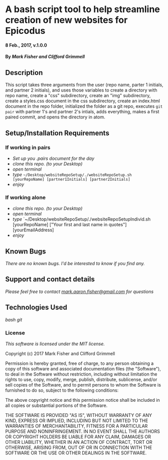 
# A bash script tool to help streamline creation of new websites for Epicodus

#### 8 Feb., 2017, v.1.0.0

#### By _Mark Fisher and Clifford Grimmell_

## Description

This script takes three arguments from the user (repo name, parter 1 initials, and partner 2 initials), and uses those variables to create a directory with repo name, create a "css" subdirectory, create an "img" subdirectory, create a styles.css document in the css subdirectory, create an index.html document in the repo folder, initialized the folder as a git repo, executes `git pair` with partner 1's and partner 2's intials, adds everything, makes a first paired commit, and opens the directory in atom.

## Setup/Installation Requirements

### If working in pairs
* _Set up you .pairs document for the day_
* _clone this repo. (to your Desktop)_
* _open terminal_
* _type_ `~/Desktop/websiteRepoSetup/./websiteRepoSetup.sh [yourRepoName] [partner1Initials] [partner2Initials]`
* _enjoy_

### If working alone
* _clone this repo. (to your Desktop)_
* _open terminal_
* _type_ `~/Desktop/websiteRepoSetup/./websiteRepoSetupIndivid.sh [yourRepoName] ["Your first and last name in quotes"] [yourEmailAddress]
* _enjoy_


## Known Bugs

_There are no known bugs. I'd be interested to know if you find any._

## Support and contact details

_Please feel free to contact mark.aaron.fisher@gmail.com for questions_

## Technologies Used

_bash_
_git_

### License

*This software is licensed under the MIT license.*

Copyright (c) 2017 Mark Fisher and Clifford Grimmell

Permission is hereby granted, free of charge, to any person obtaining a copy
of this software and associated documentation files (the "Software"), to deal
in the Software without restriction, including without limitation the rights
to use, copy, modify, merge, publish, distribute, sublicense, and/or sell
copies of the Software, and to permit persons to whom the Software is
furnished to do so, subject to the following conditions:

The above copyright notice and this permission notice shall be included in all
copies or substantial portions of the Software.

THE SOFTWARE IS PROVIDED "AS IS", WITHOUT WARRANTY OF ANY KIND, EXPRESS OR
IMPLIED, INCLUDING BUT NOT LIMITED TO THE WARRANTIES OF MERCHANTABILITY,
FITNESS FOR A PARTICULAR PURPOSE AND NONINFRINGEMENT. IN NO EVENT SHALL THE
AUTHORS OR COPYRIGHT HOLDERS BE LIABLE FOR ANY CLAIM, DAMAGES OR OTHER
LIABILITY, WHETHER IN AN ACTION OF CONTRACT, TORT OR OTHERWISE, ARISING FROM,
OUT OF OR IN CONNECTION WITH THE SOFTWARE OR THE USE OR OTHER DEALINGS IN THE
SOFTWARE.

